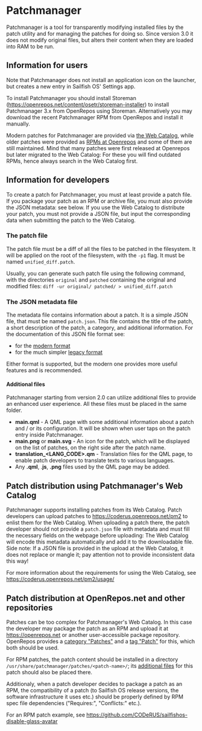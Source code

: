 # Patchmanager

Patchmanager is a tool for transparently modifying installed files by the patch utility and for managing the patches for doing so.
Since version 3.0 it does not modify original files, but alters their content when they are loaded into RAM to be run.

## Information for users

Note that Patchmanager does not install an application icon on the launcher, but creates a new entry in Sailfish OS' Settings app.

To install Patchmanager you should install Storeman (https://openrepos.net/content/osetr/storeman-installer) to install Patchmanager 3.x from OpenRepos using Storeman.  Alternatively you may download the recent Patchmanager RPM from OpenRepos and install it manually.

Modern patches for Patchmanager are provided via [the Web Catalog](https://coderus.openrepos.net/pm2/projects/), while older patches were provided as [RPMs at Openrepos](https://openrepos.net/category/patches) and some of them are still maintained.
Mind that many patches were first released at Openrepos but later migrated to the Web Catalog: For these you will find outdated RPMs, hence always search in the Web Catalog first.

## Information for developers

To create a patch for Patchmanager, you must at least provide a patch file.
If you package your patch as an RPM or archive file, you must also provide the JSON metadata: see below.
If you use the Web Catalog to distribute your patch, you must not provide a JSON file, but input the corresponding data when submitting the patch to the Web Catalog.

### The patch file

The patch file must be a diff of all the files to be patched in the filesystem. 
It will be applied on the root of the filesystem, with the `-p1` flag. 
It must be named `unified_diff.patch`.

Usually, you can generate such patch file using the following command, with the directories `original` and `patched` containing the original and modified files:
`diff -ur original/ patched/ > unified_diff.patch`

### The JSON metadata file

The metadata file contains information about a patch.  It is a simple JSON file, that must be named `patch.json`.
This file contains the title of the patch, a short description of the patch, a category, and additional information.  For the documentation of this JSON file format see:
 - for the [modern format](./doc/example_patch.json.md)
 - for the much simpler [legacy format](./doc/example_legacy_patch.json.md)

Either format is supported, but the modern one provides more useful features and is recommended.

#### Additional files

Patchmanager starting from version 2.0 can utilize additional files to provide an enhanced user experience. 
All these files must be placed in the same folder.

- **main.qml** - A QML page with some additional information about a patch and / or its configuration.  It will be shown when user taps on the patch entry inside Patchmanager.
- **main.png** or **main.svg** - An icon for the patch, which will be displayed on the list of patches, on the right side after the patch name.
- **translation_\<LANG_CODE\>.qm** - Translation files for the QML page, to enable patch developers to translate texts to various languages.
- Any **.qml**, .**js**, **.png** files used by the QML page may be added.

## Patch distribution using Patchmanager's Web Catalog

Patchmanager supports installing patches from its Web Catalog. 
Patch developers can upload patches to https://coderus.openrepos.net/pm2 to enlist them for the Web Catalog. 
When uploading a patch there, the patch developer should not provide a `patch.json` file with metadata and must fill the necessary fields on the webpage before uploading: The Web Catalog will encode this metadata automatically and add it to the downloadable file.
Side note: If a JSON file is provided in the upload at the Web Catalog, it does not replace or mangle it; pay attention not to provide inconsistent data this way!

For more information about the requirements for using the Web Catalog, see https://coderus.openrepos.net/pm2/usage/

## Patch distribution at OpenRepos.net and other repositories

Patches can be too complex for Patchmanager's Web Catalog.  In this case the developer may package the patch as an RPM and upload it at https://openrepos.net or another user-accessible package repository.
OpenRepos provides a [category "Patches"](https://openrepos.net/category/patches) and a [tag "Patch"](https://openrepos.net/tags/patch) for this, which both should be used.

For RPM patches, the patch content should be installed in a directory `/usr/share/patchmanager/patches/<patch-name>/`; its [additional files](#additional-files) for this patch should also be placed there.

Additionaly, when a patch developer decides to package a patch as an RPM, the compatibility of a patch (to Sailfish OS release versions, the software infrastructure it uses etc.) should be properly defined by RPM spec file dependencies ("Requires:", "Conflicts:" etc.).

For an RPM patch example, see https://github.com/CODeRUS/sailfishos-disable-glass-avatar
